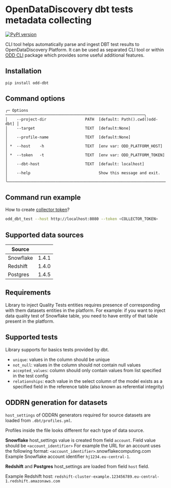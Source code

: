 # OpenDataDiscovery dbt tests metadata collecting
[![PyPI version](https://badge.fury.io/py/odd-dbt.svg)](https://badge.fury.io/py/odd-dbt)

CLI tool helps automatically parse and ingest DBT test results to OpenDataDiscovery Platform.
It can be used as separated CLI tool or within [ODD CLI](https://github.com/opendatadiscovery/odd-cli) package which provides some useful additional features.

## Installation
```pip install odd-dbt```

## Command options
```
╭─ Options ─────────────────────────────────────────────────────────────╮
│    --project-dir                 PATH  [default: Path().cwd()odd-dbt] │
│    --target                      TEXT  [default:None]                 │
│    --profile-name                TEXT  [default:None]                 │
│ *  --host    -h                  TEXT  [env var: ODD_PLATFORM_HOST]   │
│ *  --token   -t                  TEXT  [env var: ODD_PLATFORM_TOKEN]  │
│    --dbt-host                    TEXT  [default: localhost]           │
│    --help                              Show this message and exit.    │
╰───────────────────────────────────────────────────────────────────────╯
```


## Command run example
How to create [collector token](https://docs.opendatadiscovery.org/configuration-and-deployment/trylocally#create-collector-entity)?
```bash
odd_dbt_test --host http://localhost:8080 --token <COLLECTOR_TOKEN>
```



## Supported data sources
| Source    |       |
| --------- | ----- |
| Snowflake | 1.4.1 |
| Redshift  | 1.4.0 |
| Postgres  | 1.4.5 |

## Requirements
Library to inject Quality Tests entities requires presence of corresponding with them datasets entities in the platform.
For example: if you want to inject data quality test of Snowflake table, you need to have entity of that table present in the platform.

## Supported tests
Library supports for basics tests provided by dbt.
- `unique`: values in the column should be unique
- `not_null`: values in the column should not contain null values
- `accepted_values`: column should only contain values from list specified in the test config
- `relationships`: each value in the select column of the model exists as a specified field in the reference table (also known as referential integrity)

## ODDRN generation for datasets
`host_settings` of ODDRN generators required for source datasets are loaded from `.dbt/profiles.yml`.

Profiles inside the file looks different for each type of data source.

**Snowflake** host_settings value is created from field `account`. Field value should be `<account_identifier>`
For example the URL for an account uses the following format: `<account_identifier>`.snowflakecomputing.com
Example Snowflake account identifier `hj1234.eu-central-1`.

**Redshift** and **Postgres** host_settings are loaded from field `host` field.

Example Redshift host: `redshift-cluster-example.123456789.eu-central-1.redshift.amazonaws.com`